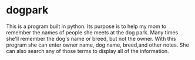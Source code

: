# dogpark
This is a program built in python. Its purpose is to help my mom to remember the names of people she meets at the dog park. Many times she'll remember the dog's name or breed, but not the owner. With this program she can enter owner name, dog name, breed,and other notes. She can also search any of those terms to display all of the information.